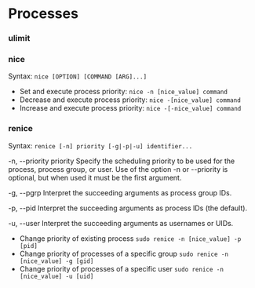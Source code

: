 # Processes

### ulimit

### nice
Syntax: `nice [OPTION] [COMMAND [ARG]...] `

- Set and execute process priority: 
`nice -n [nice_value] command`
- Decrease and execute process priority:
`nice -[nice_value] command`
- Increase and execute process priority:
`nice -[-nice_value] command`
### renice
Syntax: `renice [-n] priority [-g|-p|-u] identifier...`

-n, --priority priority
            Specify the scheduling priority to be used for the process, process group, or user.  Use of the option  -n
            or --priority is optional, but when used it must be the first argument.

-g, --pgrp
            Interpret the succeeding arguments as process group IDs.

-p, --pid
            Interpret the succeeding arguments as process IDs (the default).

-u, --user
            Interpret the succeeding arguments as usernames or UIDs.

- Change priority of existing process
`sudo renice -n [nice_value] -p [pid]`
- Change priority of processes of a specific group
`sudo renice -n [nice_value] -g [gid]`
- Change priority of processes of a specific user
`sudo renice -n [nice_value] -u [uid]`